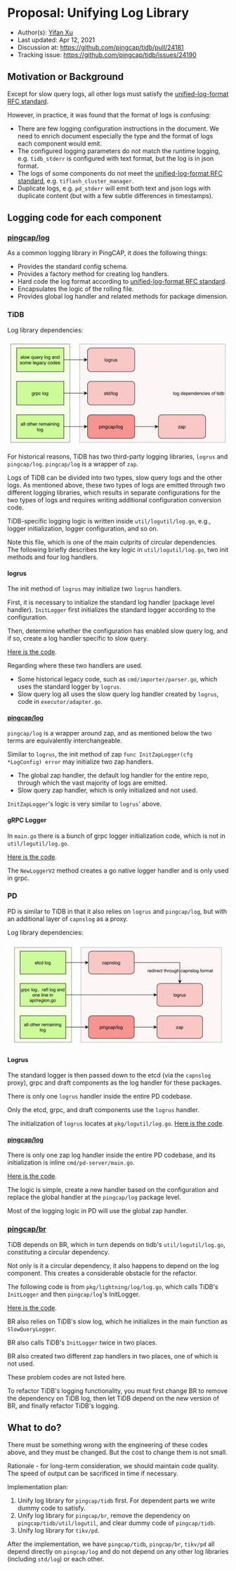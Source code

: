 # Proposal: Unifying Log Library

- Author(s): [Yifan Xu](https://github.com/SabaPing)
- Last updated: Apr 12, 2021
- Discussion at: https://github.com/pingcap/tidb/pull/24181
- Tracking issue: https://github.com/pingcap/tidb/issues/24190

## Motivation or Background

Except for slow query logs, all other logs must satisfy the [unified-log-format RFC standard](https://github.com/tikv/rfcs/blob/master/text/2018-12-19-unified-log-format.md).

However, in practice, it was found that the format of logs is confusing:

- There are few logging configuration instructions in the document. We need to enrich document especially the type and the format of logs each component would emit.
- The configured logging parameters do not match the runtime logging, e.g. `tidb_stderr` is configured with text format, but the log is in json format.
- The logs of some components do not meet the [unified-log-format RFC standard](https://github.com/tikv/rfcs/blob/23d4f9aed68a295b678e8bd909ee8479e3ba0bd1/text/2018-12-19-unified-log-format.md), e.g. `tiflash_cluster_manager`.
- Duplicate logs, e.g. `pd_stderr` will emit both text and json logs with duplicate content (but with a few subtle differences in timestamps).

## Logging code for each component

### [pingcap/log](https://github.com/pingcap/log)

As a common logging library in PingCAP, it does the following things:

- Provides the standard config schema.
- Provides a factory method for creating log handlers.
- Hard code the log format according to [unified-log-format RFC standard](https://github.com/tikv/rfcs/blob/23d4f9aed68a295b678e8bd909ee8479e3ba0bd1/text/2018-12-19-unified-log-format.md).
- Encapsulates the logic of the rolling file.
- Provides global log handler and related methods for package dimension.

### TiDB

Log library dependencies:

![tidb-log-dependency](./imgs/tidb-log-dependency.png)

For historical reasons, TiDB has two third-party logging libraries, `logrus` and `pingcap/log`. `pingcap/log` is a wrapper of `zap`.

Logs of TiDB can be divided into two types, slow query logs and the other logs. 
As mentioned above, these two types of logs are emitted through two different logging libraries, which results in separate configurations for the two types of logs and requires writing additional configuration conversion code.

TiDB-specific logging logic is written inside `util/logutil/log.go`, e.g., logger initialization, logger configuration, and so on.

Note this file, which is one of the main culprits of circular dependencies. The following briefly describes the key logic in `util/logutil/log.go`, two init methods and four log handlers.

#### logrus

The init method of `logrus` may initialize two `logrus` handlers.

First, it is necessary to initialize the standard log handler (package level handler). `InitLogger` first initializes the standard logger according to the configuration. 

Then, determine whether the configuration has enabled slow query log, and if so, create a log handler specific to slow query.

[Here is the code](https://github.com/pingcap/tidb/blob/e79fa8c6b654e5b94e9ed0a1c0f997d6564e95be/util/logutil/log.go#L261).

Regarding where these two handlers are used.

- Some historical legacy code, such as `cmd/importer/parser.go`, which uses the standard logger by `logrus`.
- Slow query log all uses the slow query log handler created by `logrus`, code in `executor/adapter.go`.

#### [pingcap/log](https://github.com/pingcap/log)

`pingcap/log` is a wrapper around zap, and as mentioned below the two terms are equivalently interchangeable.

Similar to `logrus`, the init method of zap `func InitZapLogger(cfg *LogConfig) error` may initialize two zap handlers.

- The global zap handler, the default log handler for the entire repo, through which the vast majority of logs are emitted.
- Slow query zap handler, which is only initialized and not used.
  
`InitZapLogger`'s logic is very similar to `logrus`' above.

#### gRPC Logger

In `main.go` there is a bunch of grpc logger initialization code, which is not in `util/logutil/log.go`. 

[Here is the code](https://github.com/pingcap/tidb/blob/e79fa8c6b654e5b94e9ed0a1c0f997d6564e95be/tidb-server/main.go#L591).

The `NewLoggerV2` method creates a go native logger handler and is only used in grpc.

### PD

PD is similar to TiDB in that it also relies on `logrus` and `pingcap/log`, but with an additional layer of `capnslog` as a proxy. 

Log library dependencies:

![pd-log-dependency](./imgs/pd-log-dependency.png)

#### Logrus

The standard logger is then passed down to the etcd (via the `capnslog` proxy), grpc and draft components as the log handler for these packages.

There is only one `logrus` handler inside the entire PD codebase.

Only the etcd, grpc, and draft components use the `logrus` handler.

The initialization of `logrus` locates at `pkg/logutil/log.go`. [Here is the code](https://github.com/tikv/pd/blob/b07be86fb91aef07e8a68258ff6149256ab511f8/pkg/logutil/log.go#L260).

#### [pingcap/log](https://github.com/pingcap/log)

There is only one zap log handler inside the entire PD codebase, and its initialization is inline `cmd/pd-server/main.go`.

[Here is the code](https://github.com/tikv/pd/blob/b07be86fb91aef07e8a68258ff6149256ab511f8/cmd/pd-server/main.go#L66).

The logic is simple, create a new handler based on the configuration and replace the global handler at the `pingcap/log` package level.

Most of the logging logic in PD will use the global zap handler.

### [pingcap/br](https://github.com/pingcap/br)

TiDB depends on BR, which in turn depends on tidb's `util/logutil/log.go`, constituting a circular dependency. 

Not only is it a circular dependency, it also happens to depend on the log component. This creates a considerable obstacle for the refactor.

The following code is from `pkg/lightning/log/log.go`, which calls TiDB's `InitLogger` and then `pingcap/log`'s InitLogger.

[Here is the code](https://github.com/pingcap/br/blob/b09611d526a754cee82e6d3b12edf67e4cc885ae/pkg/lightning/log/log.go#L77).

BR also relies on TiDB's slow log, which he initializes in the main function as `SlowQueryLogger`.

BR also calls TiDB's `InitLogger` twice in two places.

BR also created two different zap handlers in two places, one of which is not used.

These problem codes are not listed here.

To refactor TiDB's logging functionality, you must first change BR to remove the dependency on TiDB log, then let TiDB depend on the new version of BR, and finally refactor TiDB's logging.


## What to do?

There must be something wrong with the engineering of these codes above, and they must be changed. But the cost to change them is not small.

Rationale - for long-term consideration, we should maintain code quality. The speed of output can be sacrificed in time if necessary.

Implementation plan:

1. Unify log library for `pingcap/tidb` first. For dependent parts we write dummy code to satisfy.
2. Unify log library for `pingcap/br`, remove the dependency on `pingcap/tidb/util/logutil`, and clear dummy code of `pingcap/tidb`.
3. Unify log library for `tikv/pd`.

After the implementation, we have `pingcap/tidb`, `pingcap/br`, `tikv/pd` all depend directly on `pingcap/log` and do not depend on any other log libraries (including `std/log`) or each other.
